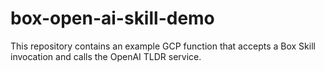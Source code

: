 # box-open-ai-skill-demo
This repository contains an example GCP function that accepts a Box Skill invocation and calls the OpenAI TLDR service.
